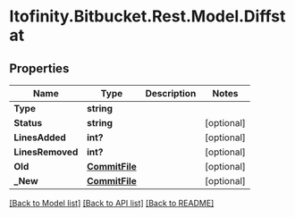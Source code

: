 # Itofinity.Bitbucket.Rest.Model.Diffstat
## Properties

Name | Type | Description | Notes
------------ | ------------- | ------------- | -------------
**Type** | **string** |  | 
**Status** | **string** |  | [optional] 
**LinesAdded** | **int?** |  | [optional] 
**LinesRemoved** | **int?** |  | [optional] 
**Old** | [**CommitFile**](CommitFile.md) |  | [optional] 
**_New** | [**CommitFile**](CommitFile.md) |  | [optional] 

[[Back to Model list]](../README.md#documentation-for-models) [[Back to API list]](../README.md#documentation-for-api-endpoints) [[Back to README]](../README.md)

